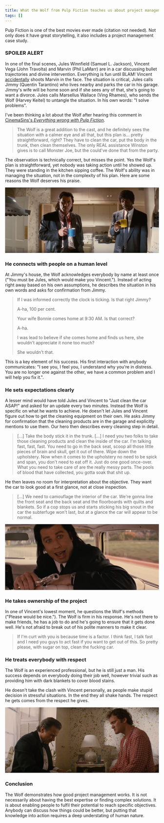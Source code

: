 ```yaml
---
title: What the Wolf from Pulp Fiction teaches us about project management
tags: []
---
```


Pulp Fiction is one of the best movies ever made (citation not needed). Not only does it have great storytelling, it also includes a project management case study. 

### SPOILER ALERT

In one of the final scenes, Jules Winnfield (Samuel L. Jackson), Vincent Vega (John Travolta) and Marvin (Phil LaMarr) are in a car discussing bullet trajectories and divine intervention. Everything is fun until BLAM! Vincent [accidentally](https://tvtropes.org/pmwiki/pmwiki.php/Main/IJustShotMarvinInTheFace) shoots Marvin in the face. The situation is critical, Jules calls Jimmy (Quentin Tarantino) who lives nearby and parks the car in his garage. Jimmy's wife will be home soon and if she sees any of that, she's going to want a divorce. Jules calls Marsellus Wallace (Ving Rhames), who sends the Wolf (Harvey Keitel) to untangle the situation. In his own words: "I solve problems".

I've been thinking a lot about the Wolf after hearing this comment in [CinemaSins's _Everything wrong with Pulp Fiction_](https://www.youtube.com/watch?v=W7wkO6ulo0k).
> The Wolf is a great addition to the cast, and he definitely sees the situation with a calmer eye and all that, but this plan is... pretty straightforward, right? They have to clean the car, put the body in the trunk, then clean themselves. The only REAL assistance Winston gives is to call Monster Joe, but the could've done that from the party.

The observation is technically correct, but misses the point. Yes the Wolf's plan is straightforward, yet nobody was taking action until he showed up. They were standing in the kitchen sipping coffee. The Wolf's ability was in managing the situation, not in the complexity of his plan. Here are some reasons the Wolf deserves his praise.

![](/assets/2021/pulp-fiction/coffee.png)


### He connects with people on a human level
At Jimmy's house, the Wolf acknowledges everybody by name at least once ("You must be Jules, which would make you Vincent."). Instead of acting right away based on his own assumptions, he describes the situation in his own words and asks for confirmation from Jimmy.
> If I was informed correctly the clock is ticking. Is that right Jimmy?
>
> A-ha, 100 per cent.
>
> Your wife Bonnie comes home at 9:30 AM. Is that correct?
>
> A-ha.
>
> I was lead to believe if she comes home and finds us here, she wouldn't appreciate it none too much?
>
> She wouldn't that.

This is a key element of his success. His first interaction with anybody communicates: "I see you, I feel you, I understand why you're in distress. You are no longer one against  the other, we have a common problem and I will help you fix it.".


### He sets expectations clearly
A lesser mind would have told Jules and Vincent to "Just clean the car ASAP!" and asked for an update every two minutes. Instead the Wolf is specific on what he wants to achieve. He doesn't let Jules and Vincent figure out how to get the cleaning equipment on their own. He asks Jimmy for confirmation that the cleaning products are in the garage and explicitly mentions to use them. Our hero then describes  every cleaning step in detail. 
> [...] Take the body stick it in the trunk. [...] I need you two folks to take those cleaning products and clean the inside of the car. I'm talking fast, fast, fast. You need to go in the back seat, scoop all those little pieces of brain and skull, get it out of there. Wipe down the upholstery. Now when it comes to the upholstery no need to be spick and span, you don't need to eat off it. Just do one good once-over. What you need to take care of are the really messy parts. The pools of blood that have collected, you gotta soak that shit up.

He then leaves no room for interpretation about the objective. They want the car to look good at a first glance, not at close inspection. 
> [...] We need to camouflage the interior of the car. We're gonna line the front seat and the back seat and the floorboards with quilts and blankets. So if a cop stops us and starts sticking his big snout in the car the subterfuge won't last, but at a glance the car will appear to be normal.

![](/assets/2021/pulp-fiction/vincent-vega.png)

### He takes ownership of the project
In one of Vincent's lowest moment, he questions the Wolf's methods ("Please would be nice."). The Wolf is firm in his response. He's not there to make friends, he has a job to do and he's going to ensure that it gets done well. He's not afraid to  break out of his polite manners to make it clear.
> If I'm curt with you is because time is a factor. I think fast, I talk fast and I need you guys to act fast if you want to get out of this. So pretty please, with sugar on top, clean the fucking car.

### He treats everybody with respect
The Wolf is an experienced professional, but he is still just a man. His success depends on everybody doing their job well, however trivial such as providing him with dark blankets to cover blood stains. 

He doesn't take the clash with Vincent personally, as people make stupid decision in stressful situations. In the end they all shake hands. The respect he gets comes from the respect he gives.

![](/assets/2021/pulp-fiction/oak-is-nice.png)

### Conclusion
The Wolf demonstrates how good project management works. It is not necessarily about having the best expertise or finding complex solutions. It is about enabling people to fulfil their potential to reach specific objectives. Anybody can discuss how things could be better, but putting that knowledge into action requires a deep understating of human nature.

